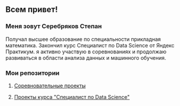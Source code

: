 ## Всем привет!

### Меня зовут Серебряков Степан

Получал высшее образование по специальности прикладная математика. Закончил курс Специалист по Data Science от Яндекс Практикум. я активно участвую в соревнованиях и продолжаю развиваться в области анализа данных и машинного обучения.

### Мои репозитории

1. [Соревновательные проекты](https://github.com/rocinantt/Competition-Projects-Repository)

2. [Проекты курса "Специалист по Data Science"](https://github.com/rocinantt/Yandex-Practicum-Projects)
